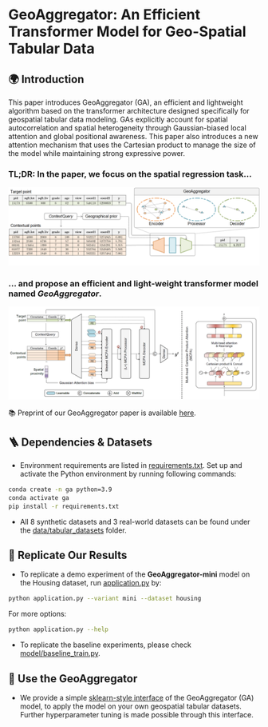 # GeoAggregator: An Efficient Transformer Model for Geo-Spatial Tabular Data

## 🌍 Introduction
This paper introduces GeoAggregator (GA), an efficient and lightweight algorithm based on the transformer architecture designed specifically for geospatial tabular data modeling. 
GAs explicitly account for spatial autocorrelation and spatial heterogeneity through Gaussian-biased local attention and global positional awareness.
This paper also introduces a new attention mechanism that uses the Cartesian product to manage the size of the model while maintaining strong expressive power.

### TL;DR: In the paper, we focus on the spatial regression task...
![Research question](figs/figure_1_research_question_camera-ready.png "Workflow of the geospatial regression problem")

### ... and propose an efficient and light-weight transformer model named *GeoAggregator*.
![Architecture of GeoAggregator model](figs/figure_2_model_architecture_camera-ready.png "GeoAggregator Model Architecture")

📚 Preprint of our GeoAggregator paper is available [here](https://arxiv.org/abs/2502.15032).

## 🪜 Dependencies & Datasets
* Environment requirements are listed in [requirements.txt](https://github.com/ruid7181/GeoAggregator/edit/master/requirements.txt).
Set up and activate the Python environment by running following commands:
```bash
conda create -n ga python=3.9
conda activate ga
pip install -r requirements.txt
```

* All 8 synthetic datasets and 3 real-world datasets can be found under the [data/tabular_datasets](https://github.com/ruid7181/GeoAggregator/edit/master/data/tabular_datasets) folder.

## 🔎 Replicate Our Results
* To replicate a demo experiment of the **GeoAggregator-mini** model on the Housing dataset, run [application.py](https://github.com/ruid7181/GeoAggregator/edit/master/application.py) by:
```bash
python application.py --variant mini --dataset housing
```
For more options:
```bash
python application.py --help
```
* To replicate the baseline experiments, please check [model/baseline_train.py](https://github.com/ruid7181/GeoAggregator/edit/master/model/baseline_train.py).

## 🤖 Use the GeoAggregator
* We provide a simple [sklearn-style interface](https://github.com/ruid7181/GA-sklearn/tree/main) of the GeoAggregator (GA) model, to apply the model on your own geospatial tabular datasets.
Further hyperparameter tuning is made possible through this interface.
